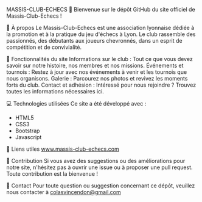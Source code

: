 MASSIS-CLUB-ECHECS 🏁
Bienvenue sur le dépôt GitHub du site officiel de Massis-Club-Echecs !


🎯 À propos
Le Massis-Club-Echecs est une association lyonnaise dédiée à la promotion et à la pratique du jeu d'échecs à Lyon.
Le club rassemble des passionnés, des débutants aux joueurs chevronnés, dans un esprit de compétition et de convivialité.

🚀 Fonctionnalités du site
Informations sur le club : Tout ce que vous devez savoir sur notre histoire, nos membres et nos missions.
Événements et tournois : Restez à jour avec nos événements à venir et les tournois que nous organisons.
Galerie : Parcourez nos photos et revivez les moments forts du club.
Contact et adhésion : Intéressé pour nous rejoindre ? Trouvez toutes les informations nécessaires ici.

💻 Technologies utilisées
Ce site a été développé avec :
- HTML5
- CSS3
- Bootstrap
- Javascript

🔗 Liens utiles
www.massis-club-echecs.com

📝 Contribution
Si vous avez des suggestions ou des améliorations pour notre site, n'hésitez pas à ouvrir une issue ou à proposer une pull request. Toute contribution est la bienvenue !

📌 Contact
Pour toute question ou suggestion concernant ce dépôt, veuillez nous contacter à colasvincendon@gmail.com
